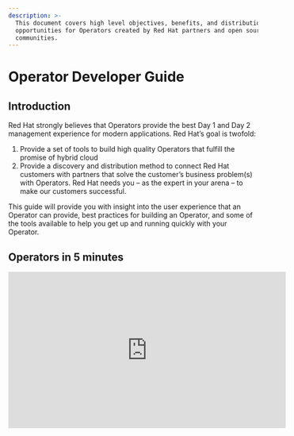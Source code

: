 ```yaml
---
description: >-
  This document covers high level objectives, benefits, and distribution
  opportunities for Operators created by Red Hat partners and open source
  communities.
---
```


# Operator Developer Guide

## **Introduction**

Red Hat strongly believes that Operators provide the best Day 1 and Day 2 management experience for modern applications. Red Hat’s goal is twofold:

1. Provide a set of tools to build high quality Operators that fulfill the promise of hybrid cloud
2. Provide a discovery and distribution method to connect Red Hat customers with partners that solve the customer’s business problem\(s\) with Operators. Red Hat needs you – as the expert in your arena – to make our customers successful.

This guide will provide you with insight into the user experience that an Operator can provide, best practices for building an Operator, and some of the tools available to help you get up and running quickly with your Operator.

## **Operators in 5 minutes**

<iframe width="560" height="315" src="https://www.youtube.com/embed/kld1Fi8RrRQ" frameborder="0" allow="accelerometer; autoplay; encrypted-media; gyroscope; picture-in-picture" allowfullscreen></iframe>







